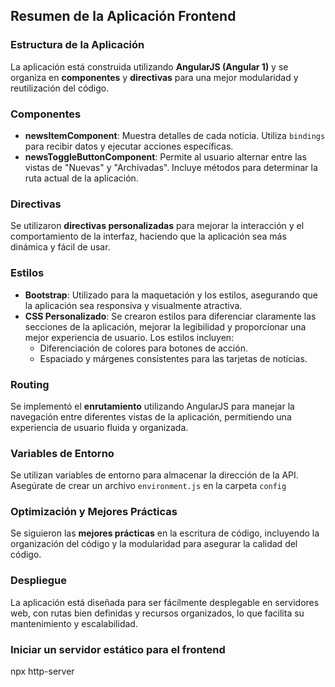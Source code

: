 ## Resumen de la Aplicación Frontend

### Estructura de la Aplicación
La aplicación está construida utilizando **AngularJS (Angular 1)** y se organiza en **componentes** y **directivas** para una mejor modularidad y reutilización del código.

### Componentes
- **newsItemComponent**: Muestra detalles de cada noticia. Utiliza `bindings` para recibir datos y ejecutar acciones específicas.
- **newsToggleButtonComponent**: Permite al usuario alternar entre las vistas de "Nuevas" y "Archivadas". Incluye métodos para determinar la ruta actual de la aplicación.

### Directivas
Se utilizaron **directivas personalizadas** para mejorar la interacción y el comportamiento de la interfaz, haciendo que la aplicación sea más dinámica y fácil de usar.

### Estilos
- **Bootstrap**: Utilizado para la maquetación y los estilos, asegurando que la aplicación sea responsiva y visualmente atractiva.
- **CSS Personalizado**: Se crearon estilos para diferenciar claramente las secciones de la aplicación, mejorar la legibilidad y proporcionar una mejor experiencia de usuario. Los estilos incluyen:
  - Diferenciación de colores para botones de acción.
  - Espaciado y márgenes consistentes para las tarjetas de noticias.

### Routing
Se implementó el **enrutamiento** utilizando AngularJS para manejar la navegación entre diferentes vistas de la aplicación, permitiendo una experiencia de usuario fluida y organizada.

### Variables de Entorno
Se utilizan variables de entorno para almacenar la dirección de la API. Asegúrate de crear un archivo `environment.js` en la carpeta `config` 

### Optimización y Mejores Prácticas
Se siguieron las **mejores prácticas** en la escritura de código, incluyendo la organización del código y la modularidad para asegurar la calidad del código.

### Despliegue
La aplicación está diseñada para ser fácilmente desplegable en servidores web, con rutas bien definidas y recursos organizados, lo que facilita su mantenimiento y escalabilidad.

### Iniciar un servidor estático para el frontend 
npx http-server